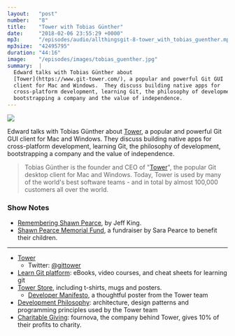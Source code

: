 ```yaml
---
layout:   "post"
number:   "8"
title:    "Tower with Tobias Günther"
date:     "2018-02-06 23:55:29 +0000"
mp3:      "/episodes/audio/allthingsgit-8-tower_with_tobias_guenther.mp3"
mp3size:  "42495795"
duration: "44:16"
image:    "/episodes/images/tobias_guenther.jpg"
summary:  |
  Edward talks with Tobias Günther about
  [Tower](https://www.git-tower.com/), a popular and powerful Git GUI
  client for Mac and Windows.  They discuss building native apps for
  cross-platform development, learning Git, the philosophy of development,
  bootstrapping a company and the value of independence.
---
```


<div id="profile">
    <img src="images/tobias_guenther.jpg" class="profile_photo">
</div>

Edward talks with Tobias Günther about
[Tower](https://www.git-tower.com/), a popular and powerful Git GUI
client for Mac and Windows.  They discuss building native apps for
cross-platform development, learning Git, the philosophy of development,
bootstrapping a company and the value of independence.

> Tobias Günther is the founder and CEO of
> "[Tower](https://www.git-tower.com/)", the popular Git desktop client for
> Mac and Windows. Today, Tower is used by many of the world's best
> software teams - and in total by almost 100,000 customers all over the
> world.

### Show Notes

* [Remembering Shawn Pearce](https://sfconservancy.org/blog/2018/jan/30/shawn-pearce/), by Jeff King.
* [Shawn Pearce Memorial Fund](https://www.gofundme.com/shawn-pearce-memorial-fund), a fundraiser by Sara Pearce to benefit their children.

---

* [Tower](https://www.git-tower.com/)
  * Twitter: [@gittower](https://twitter.com/gittower)
* [Learn Git platform](https://www.git-tower.com/learn): eBooks, video courses, and cheat sheets for learning git
* [Tower Store](https://stuff.git-tower.com), including t-shirts, mugs and posters.
  * [Developer Manifesto](https://stuff.git-tower.com/collections/posters/products/the-dev-manifesto), a thoughtful poster from the Tower team
* [Development Philosophy](https://www.git-tower.com/blog/dev-philosophy-1): architecture, design patterns and programming principles used by the Tower team
* [Charitable Giving](https://www.fournova.com/company): fournova, the company behind Tower, gives 10% of their profits to charity.

